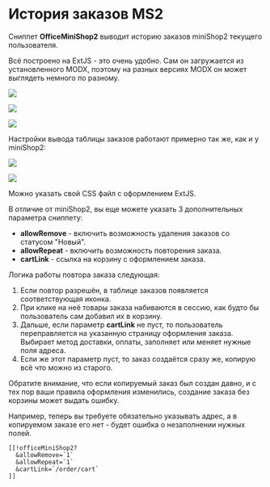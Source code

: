 # История заказов MS2

Сниппет **OfficeMiniShop2** выводит историю заказов miniShop2 текущего пользователя.

Всё построено на ExtJS - это очень удобно. Сам он загружается из установленного MODX, поэтому на разных версиях MODX он может выглядеть немного по разному.

[![](https://file.modx.pro/files/c/b/f/cbf808da0f481e1c746144a9549c61ccs.jpg)](https://file.modx.pro/files/c/b/f/cbf808da0f481e1c746144a9549c61cc.png)

[![](https://file.modx.pro/files/8/f/e/8fe7aa15248aa16bf8f4509e15093fd5s.jpg)](https://file.modx.pro/files/8/f/e/8fe7aa15248aa16bf8f4509e15093fd5.png)

[![](https://file.modx.pro/files/9/7/d/97d83a9dad06a604428a859f391110fds.jpg)](https://file.modx.pro/files/9/7/d/97d83a9dad06a604428a859f391110fd.png)

Настройки вывода таблицы заказов работают примерно так же, как и у miniShop2:

[![](https://file.modx.pro/files/6/f/2/6f2a563d97bbea76516b74dc9c80baads.jpg)](https://file.modx.pro/files/6/f/2/6f2a563d97bbea76516b74dc9c80baad.png)

[![](https://file.modx.pro/files/c/a/1/ca1a88011b00b8c35f17a0858cb9e531s.jpg)](https://file.modx.pro/files/c/a/1/ca1a88011b00b8c35f17a0858cb9e531.png)

Можно указать свой CSS файл с оформлением ExtJS.

В отличие от miniShop2, вы еще можете указать 3 дополнительных параметра сниппету:

- **allowRemove** - включить возможность удаления заказов со статусом "Новый".
- **allowRepeat** - включить возможность повторения заказа.
- **cartLink** - ссылка на корзину с оформлением заказа.

Логика работы повтора заказа следующая:

1. Если повтор разрешён, в таблице заказов появляется соответствующая иконка.
2. При клике на неё товары заказа набиваются в сессию, как будто бы пользователь сам добавил их в корзину.
3. Дальше, если параметр **cartLink** не пуст, то пользователь переправляется на указанную страницу оформления заказа. Выбирает метод доставки, оплаты, заполняет или меняет нужные поля адреса.
4. Если же этот параметр пуст, то заказ создаётся сразу же, копирую всё что можно из старого.

Обратите внимание, что если копируемый заказ был создан давно, и с тех пор ваши правила оформления изменились, создание заказа без корзины может выдать ошибку.

Например, теперь вы требуете обязательно указывать адрес, а в копируемом заказе его нет - будет ошибка о незаполнении нужных полей.

```modx
[[!officeMiniShop2?
  &allowRemove=`1`
  &allowRepeat=`1`
  &cartLink=`/order/cart`
]]
```
